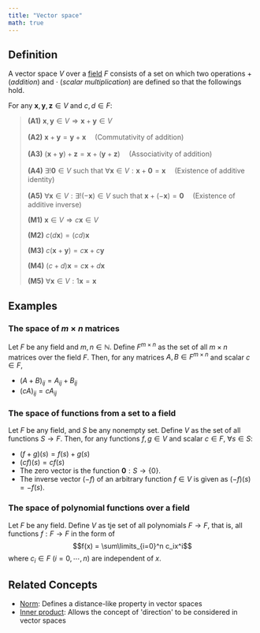 ```yaml
---
title: "Vector space"
math: true
---
```


## Definition

A vector space $V$ over a [field](notes/Field.md) $F$ consists of a set on which two operations $+$ (_addition_) and $\cdot$ (_scalar multiplication_) are defined so that the followings hold.

For any $\mathbf{x}, \mathbf{y}, \mathbf{z} \in V$ and $c, d \in F$:
> **(A1)** $\mathbf{x}, \mathbf{y} \in V \Rightarrow \mathbf{x} + \mathbf{y} \in V$
>
> **(A2)** $\mathbf{x} + \mathbf{y} = \mathbf{y} + \mathbf{x}$ 　(Commutativity of addition)
>
> **(A3)** $(\mathbf{x} + \mathbf{y}) + \mathbf{z} = \mathbf{x} + (\mathbf{y} + \mathbf{z})$ 　(Associativity of addition)
>
> **(A4)** $\exists ! \mathbf{0} \in V$ such that $\forall \mathbf{x} \in V: \mathbf{x} + \mathbf{0} = \mathbf{x}$ 　(Existence of additive identity)
>
> **(A5)** $\forall \mathbf{x} \in V: \exists ! (-\mathbf{x}) \in V$ such that $\mathbf{x} + (-\mathbf{x}) = \mathbf{0}$ 　(Existence of additive inverse)
>
> **(M1)** $\mathbf{x} \in V \Rightarrow c\mathbf{x} \in V$
>
> **(M2)** $c(d\mathbf{x}) = (cd)\mathbf{x}$
>
> **(M3)** $c(\mathbf{x} + \mathbf{y}) = c\mathbf{x} + c\mathbf{y}$
>
> **(M4)** $(c + d)\mathbf{x} = c\mathbf{x} + d\mathbf{x}$
>
> **(M5)** $\forall \mathbf{x} \in V: 1\mathbf{x} = \mathbf{x}$

## Examples
### The space of $m \times n$ matrices
Let $F$ be any field and $m, n \in \mathbb{N}$. Define $F^{m\times n}$ as the set of all $m\times n$ matrices over the field $F$. Then, for any matrices $A, B \in F^{m \times n}$ and scalar $c \in F$,
- $(A + B)_{ij} = A_{ij} + B_{ij}$
- $(cA)_{ij} = cA_{ij}$

### The space of functions from a set to a field
Let $F$ be any field, and $S$ be any nonempty set. Define $V$ as the set of all functions $S \to F$. Then, for any functions $f, g \in V$ and scalar $c \in F$, $\forall s \in S$:
- $(f + g)(s) = f(s) + g(s)$
- $(cf)(s) = cf(s)$
- The zero vector is the function $\mathbf{0}: S \to \{0\}$.
- The inverse vector $(-f)$ of an arbitrary function $f \in V$ is given as $(-f)(s) = -f(s)$.

### The space of polynomial functions over a field
Let $F$ be any field. Define $V$ as tje set of all polynomials $F \to F$, that is, all functions $f: F \to F$ in the form of
$$f(x) = \sum\limits_{i=0}^n c_ix^i$$
where $c_i \in F$ $(i= 0, \cdots, n)$ are independent of $x$.


## Related Concepts
- [Norm](notes/Norm.md): Defines a distance-like property in vector spaces
- [Inner product](notes/Inner%20product.md): Allows the concept of 'direction' to be considered in vector spaces
 